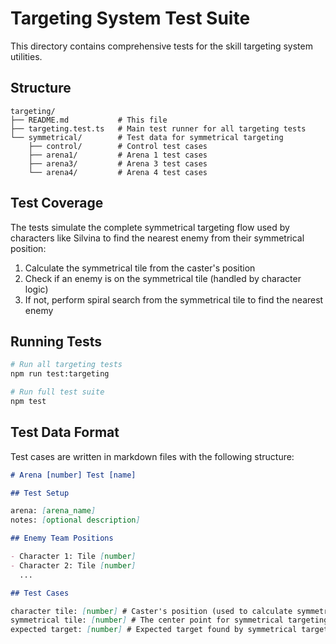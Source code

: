 # Targeting System Test Suite

This directory contains comprehensive tests for the skill targeting system utilities.

## Structure

```
targeting/
├── README.md           # This file
├── targeting.test.ts   # Main test runner for all targeting tests
└── symmetrical/        # Test data for symmetrical targeting
    ├── control/        # Control test cases
    ├── arena1/         # Arena 1 test cases
    ├── arena3/         # Arena 3 test cases
    └── arena4/         # Arena 4 test cases
```

## Test Coverage

The tests simulate the complete symmetrical targeting flow used by characters like Silvina to find the nearest enemy from their symmetrical position:

1. Calculate the symmetrical tile from the caster's position
2. Check if an enemy is on the symmetrical tile (handled by character logic)
3. If not, perform spiral search from the symmetrical tile to find the nearest enemy

## Running Tests

```bash
# Run all targeting tests
npm run test:targeting

# Run full test suite
npm test
```

## Test Data Format

Test cases are written in markdown files with the following structure:

```markdown
# Arena [number] Test [name]

## Test Setup

arena: [arena_name]
notes: [optional description]

## Enemy Team Positions

- Character 1: Tile [number]
- Character 2: Tile [number]
  ...

## Test Cases

character tile: [number] # Caster's position (used to calculate symmetrical tile)
symmetrical tile: [number] # The center point for symmetrical targeting (if enemy not on this tile, spiral search is performed)
expected target: [number] # Expected target found by symmetrical targeting
```
